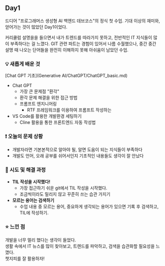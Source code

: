 ## Day1

드디어 "프로그래머스 생성형 AI 백엔드 데브코스"의 정식 첫 수업. 기대 이상의 재미와, 얻어가는 것이 많았던 Day1이었다.

커리큘럼 설명을을 들으면서 내가 트렌드를 따라가지 못하고, 전반적인 IT 지식들이 많이 부족하다는 걸 느꼈다. GIT 관련 파트는 경험이 있어서 나름 수월했으나, 중간 중간 설명 때 나오는 단어들을 완전히 이해하지 못해 아쉬움이 남았던 수업.

### 💡 새롭게 배운 것
[Chat GPT 기초](Generative AI/ChatGPT/ChatGPT_basic.md)
- Chat GPT
  - 가장 큰 문제점 "환각"
  - 환각 문제 해결을 위한 접근 방법
  - 프롬프트 엔지니어링
     - RTF 프레임워크를 이용하여 프롬프트 작성하는  
- VS Code를 활용한 개발환경 세팅하기
  - Cline 활용을 통한 프론트엔드 자동 작성법

### ❗ 오늘의 문제 상황

- 개발자라면 기본본적으로 알아야 될, 알면 도움이 되는 지식들이 부족하다
- 개발도 언어, 오래 공부를 쉬어서인지 기초적인 내용들도 생각이 잘 안났다

### 🚀 시도 및 해결 과정

- **TIL 작성을 시작했다!**
  - 가장 접근하기 쉬운 git에서 TIL 작성을 시작했다.
  - 조금씩이라도 밀리지 않고 꾸준히 쓰는 습관 가지기
- **모르는 용어는 검색하기**
  - 수업 내용 중 모르는 용어, 중요하게 생각되는 용어가 있으면 기록 후 검색하고, TIL에 작성하기.

### ⭐ 느낀 점

개발을 너무 멀리 했다는 생각이 들었다.  
생활 속에서 IT 뉴스를 많이 찾아보고, 트렌드를 파악하고, 검색을 습관화할 필요성을 느꼈다.  
챗지피를 잘 활용하자!
